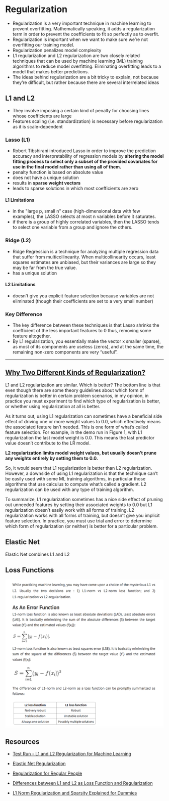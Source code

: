 # Regularization

- Regularization is a very important technique in machine learning to prevent overfitting. Mathematically speaking, it adds a regularization term in order to prevent the coefficients to fit so perfectly as to overfit. 
- Regularization is important when we want to make sure we’re not overfitting our training model. 
- Regularization penalizes model complexity
- L1 regularization and L2 regularization are two closely related techniques that can be used by machine learning (ML) training algorithms to reduce model overfitting. Eliminating overfitting leads to a model that makes better predictions. 
- The ideas behind regularization are a bit tricky to explain, not because they’re difficult, but rather because there are several interrelated ideas

## L1 and L2
- They involve imposing a certain kind of penalty for choosing lines whose coefficients are large
- Features scaling (i.e. standardization) is necessary before regularization as it is scale-dependent

### Lasso (L1)
- Robert Tibshirani introduced Lasso in order to improve the prediction accuracy and interpretability of regression models by **altering the model fitting process to select only a subset of the provided covariates for use in the final model rather than using all of them.**
- penalty function is based on absolute value
- does not have a unique solution
- results in **sparse weight vectors**
- leads to sparse solutions in which most coefficients are zero

#### L1 Limitations
- in the "large p, small n" case (high-dimensional data with few examples), the LASSO selects at most n variables before it saturates.
- if there is a group of highly correlated variables, then the LASSO tends to select one variable from a group and ignore the others.


### Ridge (L2)
- Ridge Regression is a technique for analyzing multiple regression data that suffer from multicollinearity. When multicollinearity occurs, least squares estimates are unbiased, but their variances are large so they may be far from the true value.
- has a unique solution

#### L2 Limitations
- doesn't give you explicit feature selection because variables are not eliminated (though their coefficients are set to a very small number)


### Key Difference
- The key difference between these techniques is that Lasso shrinks the coefficient of the less important features to 0 thus, removing some feature altogether.
- By L1 regularization, you essentially make the vector x smaller (sparse), as most of its components are useless (zeros), and at the same time, the remaining non-zero components are very “useful”.

---

## [Why Two Different Kinds of Regularization?](https://msdn.microsoft.com/en-us/magazine/dn904675.aspx)

L1 and L2 regularization are similar. Which is better? The bottom line is that even though there are some theory guidelines about which form of regularization is better in certain problem scenarios, in my opinion, in practice you must experiment to find which type of regularization is better, or whether using regularization at all is better.

As it turns out, using L1 regularization can sometimes have a beneficial side effect of driving one or more weight values to 0.0, which effectively means the associated feature isn’t needed. This is one form of what’s called feature selection. For example, in the demo run in Figure 1, with L1 regularization the last model weight is 0.0. This means the last predictor value doesn’t contribute to the LR model. 

**L2 regularization limits model weight values, but usually doesn’t prune any weights entirely by setting them to 0.0.**

So, it would seem that L1 regularization is better than L2 regularization. However, a downside of using L1 regularization is that the technique can’t be easily used with some ML training algorithms, in particular those algorithms that use calculus to compute what’s called a gradient. L2 regularization can be used with any type of training algorithm.

To summarize, L1 regularization sometimes has a nice side effect of pruning out unneeded features by setting their associated weights to 0.0 but L1 regularization doesn’t easily work with all forms of training. L2 regularization works with all forms of training, but doesn’t give you implicit feature selection. In practice, you must use trial and error to determine which form of regularization (or neither) is better for a particular problem.

## Elastic Net
Elastic Net combines L1 and L2

## Loss Functions

![regularization](images/l1_l2_regularization.png) 

## Resources
- [Test Run - L1 and L2 Regularization for Machine Learning](https://msdn.microsoft.com/en-us/magazine/dn904675.aspx)

- [Elastic Net Regularization](https://en.wikipedia.org/wiki/Elastic_net_regularization)

- [Regularization for Regular People](http://jonhanke.github.io/Regularization-for-Regular-People/)

- [Differences between L1 and L2 as Loss Function and Regularization](http://www.chioka.in/differences-between-l1-and-l2-as-loss-function-and-regularization/) 

- [L1 Norm Regularization and Sparsity Explained for Dummies](https://medium.com/mlreview/l1-norm-regularization-and-sparsity-explained-for-dummies-5b0e4be3938a)


